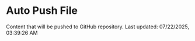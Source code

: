 # Auto Push File

Content that will be pushed to GitHub repository.
Last updated: 07/22/2025, 03:39:26 AM